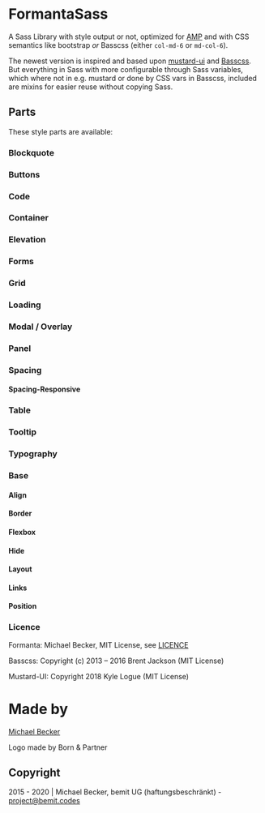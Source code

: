 # FormantaSass

A Sass Library with style output or not, optimized for [AMP](https://amp.dev) and with CSS semantics like bootstrap *or* Basscss (either `col-md-6` or `md-col-6`).

The newest version is inspired and based upon [mustard-ui](https://kylelogue.github.io/mustard-ui) and [Basscss](https://basscss.com/). But everything in Sass with more configurable through Sass variables, which where not in e.g. mustard or done by CSS vars in Basscss, included are mixins for easier reuse without copying Sass.

## Parts

These style parts are available:

### Blockquote
### Buttons
### Code
### Container
### Elevation
### Forms
### Grid
### Loading
### Modal / Overlay
### Panel
### Spacing
#### Spacing-Responsive
### Table
### Tooltip
### Typography

### Base
#### Align
#### Border
#### Flexbox
#### Hide
#### Layout
#### Links
#### Position

### Licence

Formanta: Michael Becker, MIT License, see [LICENCE](LICENSE)

Basscss: Copyright (c) 2013 – 2016 Brent Jackson (MIT License)

Mustard-UI: Copyright 2018 Kyle Logue (MIT License)

# Made by

[Michael Becker](https://mlbr.xyz)

Logo made by Born & Partner

## Copyright

2015 - 2020 | Michael Becker, bemit UG (haftungsbeschränkt) - project@bemit.codes
